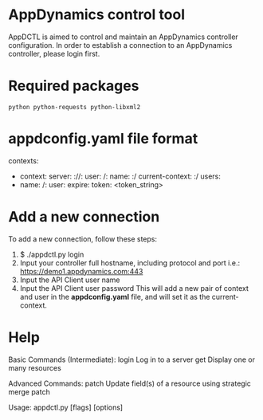 # AppDynamics control tool
AppDCTL is aimed to control and maintain an AppDynamics controller configuration.
In order to establish a connection to an AppDynamics controller, please login first.

# Required packages
	python python-requests python-libxml2

# appdconfig.yaml file format
contexts:
- context:
    server: <protocol>://<ip>:<port>
    user: <username>/<ip>:<port>
  name: <ip>:<port>/<username>
current-context: <ip>:<port>/<username>
users:
- name: <username>/<ip>:<port>
  user:
    expire: <yyyy-MM-dd hh:mm:ss.xxxxxx>
    token: <token_string>

# Add a new connection
To add a new connection, follow these steps:
1. $ ./appdctl.py login
2. Input your controller full hostname, including protocol and port
   i.e.: https://demo1.appdynamics.com:443
3. Input the API Client user name
4. Input the API Client user password
This will add a new pair of context and user in the **appdconfig.yaml** file, and will set it as the current-context.

# Help

Basic Commands (Intermediate):
   login         Log in to a server
   get           Display one or many resources

Advanced Commands:
   patch         Update field(s) of a resource using strategic merge patch

Usage:
   appdctl.py [flags] [options]
